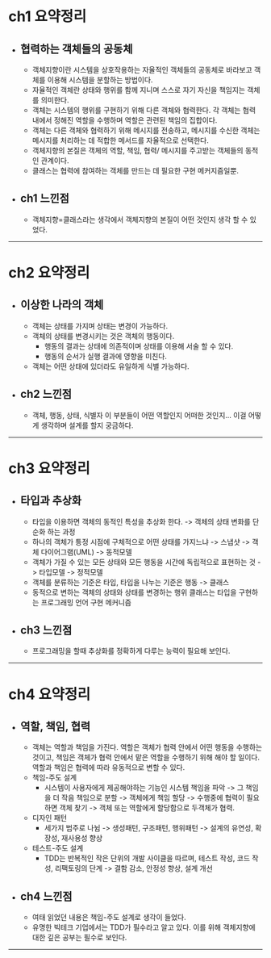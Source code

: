 # ch1 요약정리

- ## 협력하는 객체들의 공동체
  - 객체지향이란 시스템을 상호작용하는 자율적인 객체들의 공동체로 바라보고 객체를 이용해 시스템을 분할하는 방법이다.
  - 자율적인 객체란 상태와 행위를 함께 지니며 스스로 자기 자신을 책임지는 객체를 의미한다.
  - 객체는 시스템의 행위를 구현하기 위해 다른 객체와 협력한다. 각 객체는 협력 내에서 정해진 역할을 수행하며 역할은 관련된 책임의 집합이다.
  - 객체는 다른 객체와 협력하기 위해 메시지를 전송하고, 메시지를 수신한 객체는 메시지를 처리하는 데 적합한 메서드를 자율적으로 선택한다.
  - 객체지향의 본질은 객체의 역할, 책임, 협력/ 메시지를 주고받는 객체들의 동적인 관계이다. 
  - 클래스는 협력에 참여하는 객체를 만드는 데 필요한 구현 메커지즘일뿐.
- ## ch1 느낀점
  - 객체지향=클래스라는 생각에서 객체지향의 본질이 어떤 것인지 생각 할 수 있었다. 
---


# ch2 요약정리

- ## 이상한 나라의 객체
  - 객체는 상태를 가지며 상태는 변경이 가능하다.
  - 객체의 상태를 변경시키는 것은 객체의 행동이다.
    - 행동의 결과는 상태에 의존적이며 상태를 이용해 서술 할 수 있다.
    - 행동의 순서가 실행 결과에 영향을 미친다.
  - 객체는 어떤 상태에 있더라도 유일하게 식별 가능하다.
- ## ch2 느낀점
  - 객체, 행동, 상태, 식별자 이 부분들이 어떤 역할인지 어떠한 것인지... 이걸 어떻게 생각하며 설계를 할지 궁금하다.
---


# ch3 요약정리

- ## 타입과 추상화
  - 타입을 이용하면 객체의 동적인 특성을 추상화 한다. -> 객체의 상태 변화를 단순화 하는 과정
  - 하나의 객체가 틍정 시점에 구체적으로 어떤 상태를 가지느냐 -> 스냅샷 -> 객체 다이어그램(UML) -> 동적모델
  - 객체가 가질 수 있는 모든 상태와 모든 행동을 시간에 독립적으로 표현하는 것 -> 타입모델 -> 정적모델
  - 객체를 분류하는 기준은 타입, 타입을 나누는 기준은 행동 -> 클래스
  - 동적으로 변하는 객체의 상태와 상태를 변경하는 행위 클래스는 타입을 구현하는 프로그래밍 언어 구현 메커니즘
- ## ch3 느낀점
  - 프로그래밍을 할때 추상화를 정확하게 다루는 능력이 필요해 보인다.
---


# ch4 요약정리

- ## 역할, 책임, 협력
  - 객체는 역할과 책임을 가진다. 역할은 객체가 협력 안에서 어떤 행동을 수행하는 것이고, 책임은 객체가 협력 안에서 맡은 역할을 수행하기 위해 해야 할 일이다. 역할과 책임은 협력에 따라 유동적으로 변할 수 있다.
  - 책임-주도 설계
    - 시스템이 사용자에게 제공해야하는 기능인 시스템 책임을 파악 -> 그 책임을 더 작음 책임으로 분할 -> 객체에게 책임 할당 -> 수행중에 협력이 필요하면 객체 찾기 -> 객체 또는 역할에게 할당함으로 두객체가 협력.
  - 디자인 패턴 
    - 세가지 범주로 나뉨 -> 생성패턴, 구조패턴, 행위패턴 -> 설계의 유연성, 확장성, 재사용성 향상
  - 테스트-주도 설계
    - TDD는 반복적인 작은 단위의 개발 사이클을 따르며, 테스트 작성, 코드 작성, 리팩토링의 단계 -> 결함 감소, 안정성 향상, 설계 개선
- ## ch4 느낀점
  - 여태 읽었던 내용은 책임-주도 설계로 생각이 들었다.
  - 유명한 빅테크 기업에서는 TDD가 필수라고 알고 있다. 이를 위해 객체지향에 대한 깊은 공부는 필수로 보인다.
---

